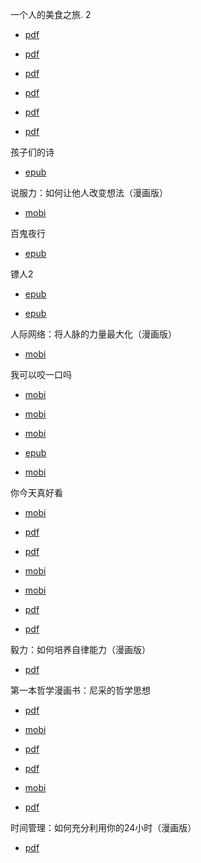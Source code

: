 一个人的美食之旅. 2
- [pdf](https://pan.baidu.com/s/1c0S1QNY)


- [pdf](https://pan.baidu.com/share/link?uk=2550323072&shareid=3624671088)


- [pdf](https://pan.baidu.com/share/link?uk=3590803307&shareid=1554727253)


- [pdf](https://pan.baidu.com/s/1c0EcVtA)


- [pdf](https://pan.baidu.com/s/1dDnd6Rf)


- [pdf](https://pan.baidu.com/s/1dDcLIvv)


孩子们的诗
- [epub](https://pan.baidu.com/s/1jIszRq2)


说服力：如何让他人改变想法（漫画版）
- [mobi](https://pan.baidu.com/s/150Hwa)


百鬼夜行

- [epub](https://pan.baidu.com/s/1ntkCc6d)


镖人2
- [epub](https://pan.baidu.com/s/1s1RcvHG015Jfb0icnGtS_g)


- [epub](https://pan.baidu.com/s/1van2VEPjTxyohPD_-Qvypw)


人际网络：将人脉的力量最大化（漫画版）
- [mobi](https://pan.baidu.com/s/1pLD0b5h)


我可以咬一口吗
- [mobi](https://pan.baidu.com/s/1bpcSSGZ)


- [mobi](https://pan.baidu.com/s/1eRLnmPs)


- [mobi](https://pan.baidu.com/s/1dEUI8H7)


- [epub](https://pan.baidu.com/s/1qYczdd6)


- [mobi](https://pan.baidu.com/s/1jINKh5W)


你今天真好看
- [mobi](https://pan.baidu.com/s/1kUWo6I7)


- [pdf](https://pan.baidu.com/s/1hrXa2SO)


- [pdf](https://pan.baidu.com/s/1eS7CNMq)


- [mobi](https://pan.baidu.com/s/1bpFwZEJ)


- [mobi](https://pan.baidu.com/s/1bo4f1Sz)


- [pdf](https://pan.baidu.com/s/1pJvPfrP)


- [pdf](https://pan.baidu.com/s/1pJTNhqV)


毅力：如何培养自律能力（漫画版）
- [pdf](https://pan.baidu.com/s/1c0lgBN6)


第一本哲学漫画书：尼采的哲学思想
- [pdf](https://pan.baidu.com/s/1hqvbqdQ)


- [mobi](https://pan.baidu.com/s/1bncpwJl)


- [pdf](https://pan.baidu.com/share/link?uk=3876301593&shareid=555572)


- [pdf](https://pan.baidu.com/s/1kT1LvtP)


- [mobi](https://pan.baidu.com/s/1qY5WM0c)


- [pdf](https://pan.baidu.com/s/1bnb9RGV)


时间管理：如何充分利用你的24小时（漫画版）
- [pdf](https://pan.baidu.com/s/1pL8iLYF)

